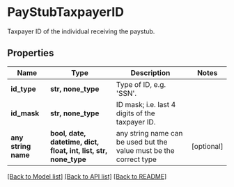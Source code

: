 # PayStubTaxpayerID

Taxpayer ID of the individual receiving the paystub.

## Properties
Name | Type | Description | Notes
------------ | ------------- | ------------- | -------------
**id_type** | **str, none_type** | Type of ID, e.g. &#39;SSN&#39;. | 
**id_mask** | **str, none_type** | ID mask; i.e. last 4 digits of the taxpayer ID. | 
**any string name** | **bool, date, datetime, dict, float, int, list, str, none_type** | any string name can be used but the value must be the correct type | [optional]

[[Back to Model list]](../README.md#documentation-for-models) [[Back to API list]](../README.md#documentation-for-api-endpoints) [[Back to README]](../README.md)


